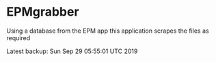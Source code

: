 # EPMgrabber
Using a database from the EPM app this application scrapes the files as required


Latest backup: Sun Sep 29 05:55:01 UTC 2019
